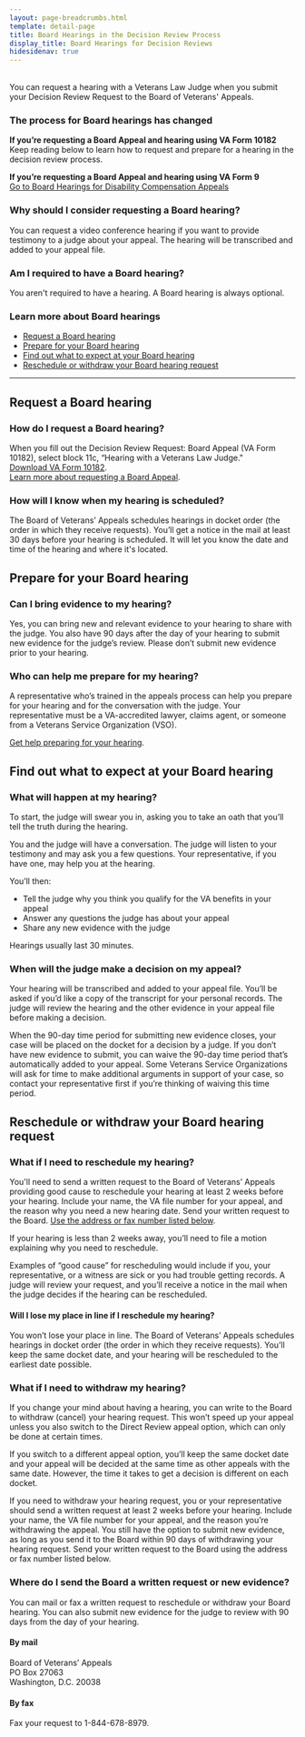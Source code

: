 ```yaml
---
layout: page-breadcrumbs.html
template: detail-page
title: Board Hearings in the Decision Review Process
display_title: Board Hearings for Decision Reviews
hidesidenav: true
---
```


<br>
<div itemprop="description" class="va-introtext">
You can request a hearing with a Veterans Law Judge when you submit your Decision Review Request to the Board of Veterans' Appeals.
</div>

<div class="usa-alert usa-alert-warning">
  <div class="usa-alert-body">
    <h3 class="usa-alert-heading">The process for Board hearings has changed</h3>
    <p><b>If you’re requesting a Board Appeal and hearing using VA Form 10182</b><br>
     Keep reading below to learn how to request and prepare for a hearing in the decision review process.
</p>
    <p><b>If you’re requesting a Board Appeal and hearing using VA Form 9</b><br>
<a href="/disability/file-an-appeal/board-of-veterans-appeals">Go to Board Hearings for Disability Compensation Appeals</a></p>
  </div>
</div>


### Why should I consider requesting a Board hearing?

You can request a video conference hearing if you want to provide testimony to a judge about your appeal. The hearing will be transcribed and added to your appeal file.

### Am I required to have a Board hearing?

You aren't required to have a hearing. A Board hearing is always optional.

</div>

### Learn more about Board hearings

- [Request a Board hearing](#request-board-hearing)
- [Prepare for your Board hearing](#prepare-for-board-hearing)
- [Find out what to expect at your Board hearing](#what-to-expect-at-board-hearing)
- [Reschedule or withdraw your Board hearing request](#reschedule-or-withdraw-request)

---------
<span id="request-board-hearing"></span>
## Request a Board hearing

### How do I request a Board hearing?

When you fill out the Decision Review Request: Board Appeal (VA Form 10182), select block 11c, “Hearing with a Veterans Law Judge." <br>
<a href="/decision-reviews/forms/board-appeal-10182.pdf">Download VA Form 10182</a>.<br>
<a href="/decision-reviews/board-appeal/">Learn more about requesting a Board Appeal</a>.

### How will I know when my hearing is scheduled?

The Board of Veterans’ Appeals schedules hearings in docket order (the order in which they receive requests). You’ll get a notice in the mail at least 30 days before your hearing is scheduled. It will let you know the date and time of the hearing and where it's located.

<span id="prepare-for-board-hearing"></span>
## Prepare for your Board hearing

### Can I bring evidence to my hearing?

Yes, you can bring new and relevant evidence to your hearing to share with the judge. You also have 90 days after the day of your hearing to submit new evidence for the judge’s review. Please don’t submit new evidence prior to your hearing.

### Who can help me prepare for my hearing?

A representative who’s trained in the appeals process can help you prepare for your hearing and for the conversation with the judge. Your representative must be a VA-accredited lawyer, claims agent, or someone from a Veterans Service Organization (VSO).<br>

[Get help preparing for your hearing](/decision-reviews/get-help-with-review-request/).

<span id="what-to-expect-at-board-hearing"></span>
## Find out what to expect at your Board hearing

### What will happen at my hearing?

To start, the judge will swear you in, asking you to take an oath that you’ll tell the truth during the hearing.

You and the judge will have a conversation. The judge will listen to your testimony and may ask you a few questions. Your representative, if you have one, may help you at the hearing.
<br>

You’ll then:

- Tell the judge why you think you qualify for the VA benefits in your appeal
- Answer any questions the judge has about your appeal
- Share any new evidence with the judge

Hearings usually last 30 minutes.

### When will the judge make a decision on my appeal?

Your hearing will be transcribed and added to your appeal file. You’ll be asked if you’d like a copy of the transcript for your personal records. The judge will review the hearing and the other evidence in your appeal file before making a decision.

When the 90-day time period for submitting new evidence closes, your case will be placed on the docket for a decision by a judge. If you don’t have new evidence to submit, you can waive the 90-day time period that’s automatically added to your appeal. Some Veterans Service Organizations will ask for time to make additional arguments in support of your case, so contact your representative first if you’re thinking of waiving this time period.


<span id="reschedule-or-withdraw-request"></span>
## Reschedule or withdraw your Board hearing request

### What if I need to reschedule my hearing?

You'll need to send a written request to the Board of Veterans’ Appeals providing good cause to reschedule your hearing at least 2 weeks before your hearing. Include your name, the VA file number for your appeal, and the reason why you need a new hearing date. Send your written request to the Board. [Use the address or fax number listed below](#send-request-to-board).

If your hearing is less than 2 weeks away, you’ll need to file a motion explaining why you need to reschedule.

Examples of “good cause” for rescheduling would include if you, your representative, or a witness are sick or you had trouble getting records. A judge will review your request, and you’ll receive a notice in the mail when the judge decides if the hearing can be rescheduled.

#### Will I lose my place in line if I reschedule my hearing?

You won’t lose your place in line. The Board of Veterans’ Appeals schedules hearings in docket order (the order in which they receive requests). You’ll keep the same docket date, and your hearing will be rescheduled to the earliest date possible.

### What if I need to withdraw my hearing?

If you change your mind about having a hearing, you can write to the Board to withdraw (cancel) your hearing request. This won’t speed up your appeal unless you also switch to the Direct Review appeal option, which can only be done at certain times.

If you switch to a different appeal option, you’ll keep the same docket date and your appeal will be decided at the same time as other appeals with the same date. However, the time it takes to get a decision is different on each docket.

If you need to withdraw your hearing request, you or your representative should send a written request at least 2 weeks before your hearing. Include your name, the VA file number for your appeal, and the reason you’re withdrawing the appeal. You still have the option to submit new evidence, as long as you send it to the Board within 90 days of withdrawing your hearing request. Send your written request to the Board using the address or fax number listed below.

<span id="send-request-to-board"></span>
### Where do I send the Board a written request or new evidence?

You can mail or fax a written request to reschedule or withdraw your Board hearing. You can also submit new evidence for the judge to review with 90 days from the day of your hearing.


#### By mail

<p class="va-address-block">
Board of Veterans’ Appeals<br>
PO Box 27063<br>
Washington, D.C. 20038<br>
</p>

#### By fax

Fax your request to 1-844-678-8979.

